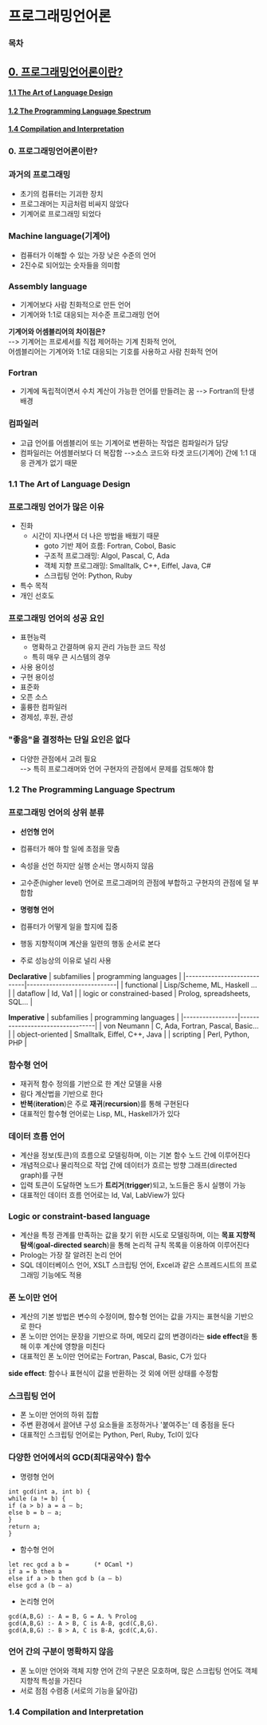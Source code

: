 # 프로그래밍언어론

### 목차

## [0. 프로그래밍언어론이란?](#0-프로그래밍언어론이란)  
#### [1.1 The Art of Language Design](#11-the-art-of-language-design)  
#### [1.2 The Programming Language Spectrum](#12-the-programming-language-spectrum)  
#### [1.4 Compilation and Interpretation](#14-compliation-and-interpretation)
### 0. 프로그래밍언어론이란?

### 과거의 프로그래밍
- 초기의 컴퓨터는 기괴한 장치  
- 프로그래머는 지금처럼 비싸지 않았다  
- 기계어로 프로그래밍 되었다  

### Machine language(기계어)
- 컴퓨터가 이해할 수 있는 가장 낮은 수준의 언어  
- 2진수로 되어있는 숫자들을 의미함  

### Assembly language
- 기계어보다 사람 친화적으로 만든 언어  
- 기계어와 1:1로 대응되는 저수준 프로그래밍 언어  

**기계어와 어셈블리어의 차이점은?**  
--> 기계어는 프로세서를 직접 제어하는 기계 친화적 언어,  
    어셈블리어는 기계어와 1:1로 대응되는 기호를 사용하고 사람 친화적 언어

### Fortran
- 기계에 독립적이면서 수치 계산이 가능한 언어를 만들려는 꿈 --> Fortran의 탄생 배경  

### 컴파일러
- 고급 언어를 어셈블리어 또는 기계어로 변환하는 작업은 컴파일러가 담당    
- 컴파일러는 어셈블러보다 더 복잡함
-->소스 코드와 타겟 코드(기계어) 간에 1:1 대응 관계가 없기 때문

### 1.1 The Art of Language Design

### 프로그래밍 언어가 많은 이유
- 진화
    - 시간이 지나면서 더 나은 방법을 배웠기 때문
        - goto 기반 제어 흐름: Fortran, Cobol, Basic
        - 구조적 프로그래밍: Algol, Pascal, C, Ada
        - 객체 지향 프로그래밍: Smalltalk, C++, Eiffel, Java, C#
        - 스크립팅 언어: Python, Ruby
- 특수 목적  
- 개인 선호도

### 프로그래밍 언어의 성공 요인
- 표현능력
    - 명확하고 간결하며 유지 관리 가능한 코드 작성
    - 특히 매우 큰 시스템의 경우
- 사용 용이성  
- 구현 용이성  
- 표준화  
- 오픈 소스  
- 훌륭한 컴파일러  
- 경제성, 후원, 관성

### "좋음"을 결정하는 단일 요인은 없다
- 다양한 관점에서 고려 필요  
--> 특히 프로그래머와 언어 구현자의 관점에서 문제를 검토해야 함


### 1.2 The Programming Language Spectrum

### 프로그래밍 언어의 상위 분류

- **선언형 언어**
- 컴퓨터가 해야 할 일에 초점을 맞춤  
- 속성을 선언 하지만 실행 순서는 명시하지 않음  
- 고수준(higher level) 언어로 프로그래머의 관점에 부합하고 구현자의 관점에 덜 부합함

- **명령형 언어**
- 컴퓨터가 어떻게 일을 할지에 집중  
- 행동 지향적이며 계산을 일련의 행동 순서로 본다
- 주로 성능상의 이유로 널리 사용

**Declarative**
| subfamilies                | programming languages      |
|----------------------------|----------------------------|
| functional                 | Lisp/Scheme, ML, Haskell … |
| dataflow                   | Id, Va1                    |
| logic or constrained-based | Prolog, spreadsheets, SQL… |

**Imperative**
| subfamilies     | programming languages           |
|-----------------|---------------------------------|
| von Neumann     | C, Ada, Fortran, Pascal, Basic… |
| object-oriented | Smalltalk, Eiffel, C++, Java    |
| scripting       | Perl, Python, PHP               |

### 함수형 언어
- 재귀적 함수 정의를 기반으로 한 계산 모델을 사용  
- 람다 계산법을 기반으로 한다  
-  **반복**(**iteration**)은 주로  **재귀**(**recursion**)를 통해 구현된다  
- 대표적인 함수형 언어로는 Lisp, ML, Haskell가가 있다

### 데이터 흐름 언어
- 계산을 정보(토큰)의 흐름으로 모델링하며, 이는 기본 함수 노드 간에 이루어진다  
- 개념적으로나 물리적으로 작업 간에 데이터가 흐르는 방향 그래프(directed graph)를 구현  
- 입력 토큰이 도달하면 노드가  **트리거**(**trigger**)되고, 노드들은 동시 실행이 가능  
- 대표적인 데이터 흐름 언어로는 Id, Val, LabView가 있다

### Logic or constraint-based language
- 계산을 특정 관계를 만족하는 값을 찾기 위한 시도로 모델링하며, 이는  **목표 지향적 탐색**(**goal-directed search**)을 통해 논리적 규칙 목록을 이용하여 이루어진다  
- Prolog는 가장 잘 알려진 논리 언어  
- SQL 데이터베이스 언어, XSLT 스크립팅 언어, Excel과 같은 스프레드시트의 프로그래밍 기능에도 적용

### 폰 노이만 언어
- 계산의 기본 방법은 변수의 수정이며, 함수형 언어는 값을 가지는 표현식을 기반으로 한다  
- 폰 노이만 언어는 문장을 기반으로 하며, 메모리 값의 변경이라는 **side effect**을 통해 이후 계산에 영향을 미친다  
- 대표적인 폰 노이만 언어로는 Fortran, Pascal, Basic, C가 있다

**side effect**: 함수나 표현식이 값을 반환하는 것 외에 어떤 상태를 수정함

### 스크립팅 언어
- 폰 노이만 언어의 하위 집합  
- 주변 환경에서 끌어낸 구성 요소들을 조정하거나 '붙여주는' 데 중점을 둔다  
- 대표적인 스크립팅 언어로는 Python, Perl, Ruby, Tcl이 있다

### 다양한 언어에서의 GCD(최대공약수) 함수
- 명령형 언어  
```
int gcd(int a, int b) {  
while (a != b) {  
if (a > b) a = a – b;  
else b = b – a;  
}  
return a;  
}  
```

- 함수형 언어  
```
let rec gcd a b =       (* OCaml *)  
if a = b then a  
else if a > b then gcd b (a – b)  
else gcd a (b – a)  
```

- 논리형 언어  
```
gcd(A,B,G) :- A = B, G = A. % Prolog  
gcd(A,B,G) :- A > B, C is A-B, gcd(C,B,G).  
gcd(A,B,G) :- B > A, C is B-A, gcd(C,A,G).  
```

### 언어 간의 구분이 명확하지 않음
- 폰 노이만 언어와 객체 지향 언어 간의 구분은 모호하며, 많은 스크립팅 언어도 객체 지향적 특성을 가진다  
- 서로 점점 수렴중 (서로의 기능을 닮아감)

### 1.4 Compilation and Interpretation
